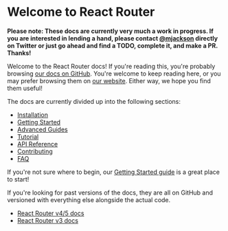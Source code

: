 <a name="top"></a>

# Welcome to React Router

**Please note: These docs are currently very much a work in progress. If you are interested in lending a hand, please contact [@mjackson](https://twitter.com/mjackson) directly on Twitter or just go ahead and find a TODO, complete it, and make a PR. Thanks!**

Welcome to the React Router docs! If you're reading this, you're probably browsing [our docs on GitHub](/docs). You're welcome to keep reading here, or you may prefer browsing them on [our website](#TODO). Either way, we hope you find them useful!

The docs are currently divided up into the following sections:

- [Installation](installation)
- [Getting Started](installation/getting-started.md)
- [Advanced Guides](advanced-guides)
- [Tutorial](tutorial)
- [API Reference](api-reference.md)
- [Contributing](contributing.md)
- [FAQ](faq.md)

If you're not sure where to begin, our [Getting Started guide](installation/getting-started.md) is a great place to start!

If you're looking for past versions of the docs, they are all on GitHub and versioned with everything else alongside the actual code.

- [React Router v4/5 docs](#TODO)
- [React Router v3 docs](#TODO)
